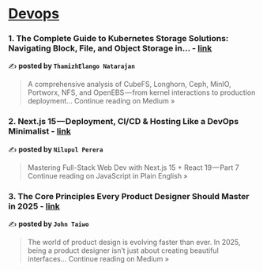 
<h1><a href=https://medium.com/tag/devops/recommended target="_blank" rel="noopener noreferrer">Devops</a></h1>
<h3>1. The Complete Guide to Kubernetes Storage Solutions: Navigating Block, File, and Object Storage in… - <a href="https://thamizhelango.medium.com/the-complete-guide-to-kubernetes-storage-solutions-navigating-block-file-and-object-storage-in-1b81312a75f1?source=rss------devops-5" target="_blank" rel="noopener noreferrer">link</a></h3>

✍️ **posted by `ThamizhElango Natarajan`**

<blockquote>A comprehensive analysis of CubeFS, Longhorn, Ceph, MinIO, Portworx, NFS, and OpenEBS — from kernel interactions to production deployment…
Continue reading on Medium »</blockquote>

<h3>2. Next.js 15 — Deployment, CI/CD & Hosting Like a DevOps Minimalist - <a href="https://javascript.plainenglish.io/next-js-15-deployment-ci-cd-hosting-like-a-devops-minimalist-c24e8019e91a?source=rss------devops-5" target="_blank" rel="noopener noreferrer">link</a></h3>

✍️ **posted by `Nilupul Perera`**

<blockquote>Mastering Full-Stack Web Dev with Next.js 15 + React 19 — Part 7
Continue reading on JavaScript in Plain English »</blockquote>

<h3>3. The Core Principles Every Product Designer Should Master in 2025 - <a href="https://medium.com/@oluwagbemiga765/the-core-principles-every-product-designer-should-master-in-2025-da660ceafe93?source=rss------devops-5" target="_blank" rel="noopener noreferrer">link</a></h3>

✍️ **posted by `John Taiwo`**

<blockquote>The world of product design is evolving faster than ever. In 2025, being a product designer isn’t just about creating beautiful interfaces…
Continue reading on Medium »</blockquote>

